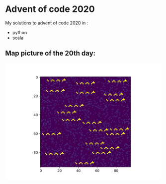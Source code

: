 # Advent of code 2020

My solutions to advent of code 2020 in :

* python
* scala


## Map picture of the 20th day:
![Sea monsters](./img/monsters.png)